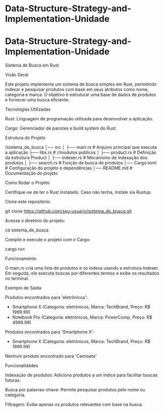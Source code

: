 # Data-Structure-Strategy-and-Implementation-Unidade


# Data-Structure-Strategy-and-Implementation-Unidade


Sistema de Busca em Rust

Visão Geral

Este projeto implementa um sistema de busca simples em Rust, permitindo indexar e pesquisar produtos com base em seus atributos como nome, categoria e marca. O objetivo é estruturar uma base de dados de produtos e fornecer uma busca eficiente.

Tecnologias Utilizadas

Rust: Linguagem de programação utilizada para desenvolver a aplicação.

Cargo: Gerenciador de pacotes e build system do Rust.

Estrutura do Projeto

/sistema_de_busca
│── src
│   ├── main.rs       # Arquivo principal que executa a aplicação
    ├── libs.rs       # //modulos publicos
│   ├── product.rs    # Definição da estrutura Product
│   ├── indexer.rs    # Mecanismo de indexação dos produtos
│   ├── search.rs     # Função de busca de produtos
│── Cargo.toml        # Configuração do projeto e dependências
│── README.md         # Documentação do projeto

Como Rodar o Projeto

Certifique-se de ter o Rust instalado. Caso não tenha, instale via Rustup.

Clone este repositório:

git clone https://github.com/seu-usuario/sistema_de_busca.git

Acesse o diretório do projeto:

cd sistema_de_busca

Compile e execute o projeto com o Cargo:

cargo run

Funcionamento

O main.rs cria uma lista de produtos e os indexa usando a estrutura Indexer. Em seguida, ele executa buscas por diferentes termos e exibe os resultados no terminal.

Exemplo de Saída

Produtos encontrados para 'eletrônicos':
 - Smartphone X (Categoria: eletrônicos, Marca: TechBrand, Preço: R$ 1999.99)
 - Notebook Pro (Categoria: eletrônicos, Marca: PowerComp, Preço: R$ 4999.99)

Produtos encontrados para 'Smartphone X':
 - Smartphone X (Categoria: eletrônicos, Marca: TechBrand, Preço: R$ 1999.99)

Nenhum produto encontrado para 'Camiseta'

Funcionalidades

Indexação de produtos: Adiciona produtos a um índice para facilitar buscas futuras.

Busca por palavras-chave: Permite pesquisar produtos pelo nome ou categoria.

Filtragem: Exibe apenas os produtos relevantes com base na busca.

